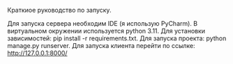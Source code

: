 Краткиое руководство по запуску.

Для запуска сервера необходим IDE (я использую PyCharm).
В виртуальном окружении используется python 3.11.
Для установки зависимостей: pip install -r requirements.txt.
Для запуска проекта: python manage.py runserver.
Для запуска клиента перейти по ссылке: http://127.0.0.1:8000/
